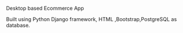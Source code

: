 Desktop based Ecommerce App

Built using Python Django framework, HTML ,Bootstrap,PostgreSQL as database.
